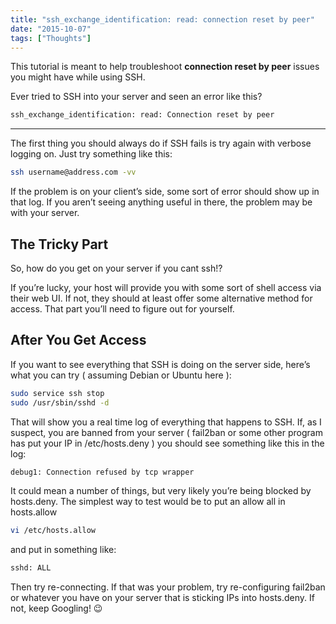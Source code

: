 ```yaml
---
title: "ssh_exchange_identification: read: connection reset by peer"
date: "2015-10-07"
tags: ["Thoughts"]
---
```


This tutorial is meant to help troubleshoot **connection reset by peer** issues you might have while using SSH.

Ever tried to SSH into your server and seen an error like this?

```bash
ssh_exchange_identification: read: Connection reset by peer
```

---

The first thing you should always do if SSH fails is try again with verbose logging on. Just try something like this:

```bash
ssh username@address.com -vv
```

If the problem is on your client’s side, some sort of error should show up in that log. If you aren’t seeing anything useful in there, the problem may be with your server.

## The Tricky Part

So, how do you get on your server if you cant ssh!?

If you’re lucky, your host will provide you with some sort of shell access via their web UI. If not, they should at least offer some alternative method for access. That part you’ll need to figure out for yourself.

## After You Get Access

If you want to see everything that SSH is doing on the server side, here’s what you can try ( assuming Debian or Ubuntu here ):

```bash
sudo service ssh stop
sudo /usr/sbin/sshd -d
```

That will show you a real time log of everything that happens to SSH. If, as I suspect, you are banned from your server ( fail2ban or some other program has put your IP in /etc/hosts.deny ) you should see something like this in the log:

```bash
debug1: Connection refused by tcp wrapper
```

It could mean a number of things, but very likely you’re being blocked by hosts.deny. The simplest way to test would be to put an allow all in hosts.allow

```bash
vi /etc/hosts.allow
```

and put in something like:

```bash
sshd: ALL
```

Then try re-connecting. If that was your problem, try re-configuring fail2ban or whatever you have on your server that is sticking IPs into hosts.deny. If not, keep Googling! 😉
